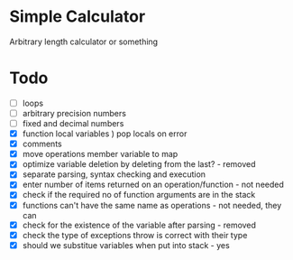 # Simple Calculator
Arbitrary length calculator or something

# Todo
- [ ] loops
- [ ] arbitrary precision numbers
- [ ] fixed and decimal numbers
- [x] function local variables ) pop locals on error
- [x] comments
- [x] move operations member variable to map
- [x] optimize variable deletion by deleting from the last? - removed
- [x] separate parsing, syntax checking and execution
- [x] enter number of items returned on an operation/function - not needed
- [x] check if the required no of function arguments are in the stack
- [x] functions can't have the same name as operations - not needed, they can
- [x] check for the existence of the variable after parsing - removed
- [x] check the type of exceptions throw is correct with their type
- [x] should we substitue variables when put into stack - yes
